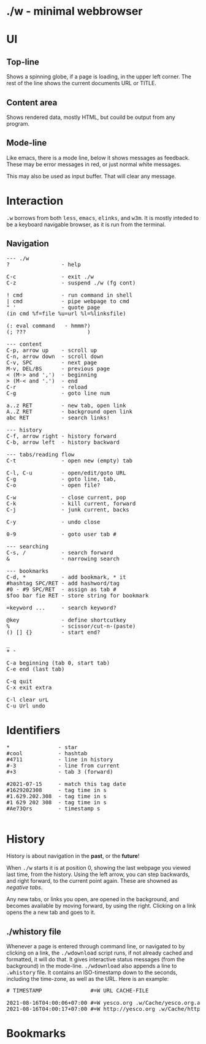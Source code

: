 # ./w - minimal webbrowser

# UI

## Top-line

Shows a spinning globe, if a page is loading, in the upper left corner. The rest of the line shows the current documents URL or TITLE.

## Content area

Shows rendered data, mostly HTML, but couild be output from any program.

## Mode-line

Like emacs, there is a mode line, below it shows messages as feedback. These may be error messages in red, or just normal white messages.

This may also be used as input buffer. That will clear any message.

# Interaction

<tt>.w</tt> borrows from both <tt>less</tt>, <tt>emacs</tt>, <tt>elinks</tt>, and <tt>w3m</tt>. It is mostly inteded to be a keyboard navigable browser, as it is run from the terminal.

## Navigation

<pre>
--- ./w
?                - help

C-c              - exit ./w
C-z              - suspend ./w (fg cont)

! cmd            - run command in shell
| cmd            - pipe webpage to cmd
" '              - quote page
(in cmd %f=file %u=url %l=%linksfile)

(: eval command   - hmmm?)
(; ???                   )

--- content
C-p, arrow up    - scroll up
C-n, arrow down  - scroll down
C-v, SPC         - next page
M-v, DEL/BS      - previous page
< (M-> and ',')  - beginning
> (M-< and '.')  - end
C-r              - reload
C-g              - goto line num

a..z RET         - new tab, open link
A..Z RET         - background open link
abc RET          - search links!

--- history
C-f, arrow right - history forward
C-b, arrow left  - history backward

--- tabs/reading flow
C-t              - open new (empty) tab

C-l, C-u         - open/edit/goto URL
C-g              - goto line, tab, 
C-o              - open file?

C-w              - close current, pop
C-k              - kill current, forward
C-j              - junk current, backs

C-y              - undo close

0-9              - goto user tab #

--- searching
C-s, /           - search forward
&                - narrowing search

--- bookmarks
C-d, *           - add bookmark, * it
#hashtag SPC/RET - add hashword/tag
#0 - #9 SPC/RET  - assign as tab #
$foo bar fie RET - store string for bookmark

=keyword ...     - search keyword?

@key             - define shortcutkey
%                - scissor/cut-n-(paste)
() [] {}         - start end?

_
+ -

C-a beginning (tab 0, start tab)
C-e end (last tab)

C-q quit
C-x exit extra

C-l clear urL
C-u Url undo
</pre>

# Identifiers

<pre>
*               - star
#cool           - hashtab
#4711           - line in history
#-3             - line from current
#+3             - tab 3 (forward)

#2021-07-15     - match this tag date
#1629202308     - tag time in s
#1.629.202.308  - tag time in s
#1 629 202 308  - tag time in s
#Ae73Qrs        - timestamp s

</pre>

# History

History is about navigation in the <b>past</b>, or the <b>future</b>!

When <tt>./w</tt> starts it is at position 0, showing the last webpage you viewed last time, from the history. Using the <key>left</key> arrow, you can step backwards, and <key>right</key> forward, to the current point again. These are showned as <em>negative tabs</em>.

Any new tabs, or links you open, are opened in the background, and becomes available by moving forward, by using the <key>right</key>. Clicking on a link opens the a new tab and goes to it.

## ./whistory file

Whenever a page is entered through command line, or navigated to by clicking on a link, the <tt>./wdownload</tt> script runs, if not already cached and formatted, it will do that. It gives interactive status messages (from the background) in the mode-line. <tt>./wdownload</tt> also appends a line to <tt>.whistory</tt> file. It contains an ISO-timestamp down to the seconds, including the time-zone, as well as the URL. Here is an example:

<pre>
# TIMESTAMP               #=W URL CACHE-FILE

2021-08-16T04:00:06+07:00 #=W yesco.org .w/Cache/yesco.org.ansi
2021-08-16T04:00:17+07:00 #=W http://yesco.org .w/Cache/http:%2f%2fyesco.org.ansi
</pre>

# Bookmarks

